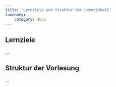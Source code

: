```yaml
---
title: 'Lernziele und Struktur der Lerneinheit'
taxonomy:
    category: docs
---
```


## Lernziele

...


## Struktur der Vorlesung

...
